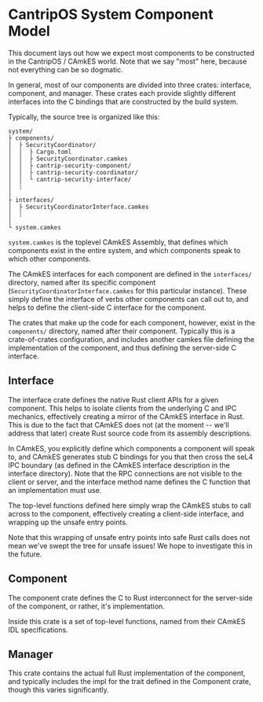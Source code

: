 # CantripOS System Component Model

This document lays out how we expect most components to be constructed in the
CantripOS / CAmkES world. Note that we say "most" here, because not everything can
be so dogmatic.

In general, most of our components are divided into three crates: interface,
component, and manager. These crates each provide slightly different interfaces
into the C bindings that are constructed by the build system.

Typically, the source tree is organized like this:

```
system/
├ components/
│  ├ SecurityCoordinator/
│  │  ├ Cargo.toml
│  │  ├ SecurityCoordinator.camkes
│  │  ├ cantrip-security-component/
│  │  ├ cantrip-security-coordinator/
│  │  └ cantrip-security-interface/
│  ┆
│
├ interfaces/
│  ├ SecurityCoordinatorInterface.camkes
│  ┆
│
└ system.camkes
```

`system.camkes` is the toplevel CAmkES Assembly, that defines which components
exist in the entire system, and which components speak to which other
components.

The CAmkES interfaces for each component are defined in the `interfaces/`
directory, named after its specific component
(`SecurityCoordinatorInterface.camkes` for this particular instance). These
simply define the interface of verbs other components can call out to, and helps
to define the client-side C interface for the component.

The crates that make up the code for each component, however, exist in the
`components/` directory, named after their component. Typically this is a
crate-of-crates configuration, and includes another camkes file defining the
implementation of the component, and thus defining the server-side C interface.

## Interface

The interface crate defines the native Rust client APIs for a given component.
This helps to isolate clients from the underlying C and IPC mechanics,
effectively creating a mirror of the CAmkES interface in Rust. This is due to
the fact that CAmkES does not (at the moment -- we'll address that later) create
Rust source code from its assembly descriptions.

In CAmkES, you explicitly define which components a component will speak to, and
CAmkES generates stub C bindings for you that then cross the seL4 IPC boundary
(as defined in the CAmkES interface description in the interface directory).
Note that the RPC connections are not visible to the client or server, and the
interface method name defines the C function that an implementation must use.

The top-level functions defined here simply wrap the CAmkES stubs to call across
to the component, effectively creating a client-side interface, and wrapping up
the unsafe entry points.

Note that this wrapping of unsafe entry points into safe Rust calls does not
mean we've swept the tree for unsafe issues! We hope to investigate this in the
future.

## Component

The component crate defines the C to Rust interconnect for the server-side of
the component, or rather, it's implementation.

Inside this crate is a set of top-level functions, named from their CAmkES
IDL specifications.

## Manager

This crate contains the actual full Rust implementation of the component, and
typically includes the impl for the trait defined in the Component crate, though
this varies significantly.
